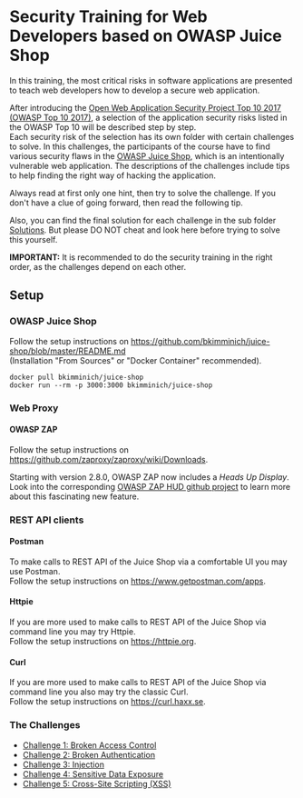 # Security Training for Web Developers based on OWASP Juice Shop

In this training, the most critical risks in software applications are presented to teach web developers how to develop 
a secure web application.  

After introducing the [Open Web Application Security Project Top 10 2017 (OWASP Top 10 2017)](https://www.owasp.org/index.php/Category:OWASP_Top_Ten_2017_Project), a selection of the application security 
risks listed in the OWASP Top 10 will be described step by step.  
Each security risk of the selection has its own folder with certain challenges to solve. In this challenges, 
the participants of the course have to find various security flaws in 
the [OWASP Juice Shop](https://github.com/bkimminich/juice-shop), which is an intentionally vulnerable web application. 
The descriptions of the challenges include tips to help finding the right way of hacking the application. 

Always read at first only one hint, then try to solve the challenge. If you don't have a clue of going forward, then read 
the following tip.  

Also, you can find the final solution for each challenge in the sub folder [Solutions](Solutions). But please DO NOT cheat 
and look here before trying to solve this yourself.

**IMPORTANT:** It is recommended to do the security training in the right order, as the challenges depend on each other.

## Setup

### OWASP Juice Shop

Follow the setup instructions on https://github.com/bkimminich/juice-shop/blob/master/README.md  
(Installation "From Sources" or "Docker Container" recommended).

```
docker pull bkimminich/juice-shop
docker run --rm -p 3000:3000 bkimminich/juice-shop
```

### Web Proxy

#### OWASP ZAP

Follow the setup instructions on https://github.com/zaproxy/zaproxy/wiki/Downloads.  

Starting with version 2.8.0, OWASP ZAP now includes a _Heads Up Display_. Look into the
corresponding [OWASP ZAP HUD github project](https://github.com/zaproxy/zap-hud) to learn more about this 
fascinating new feature.

### REST API clients

#### Postman

To make calls to REST API of the Juice Shop via a comfortable UI you may use Postman.  
Follow the setup instructions on https://www.getpostman.com/apps.

#### Httpie

If you are more used to make calls to REST API of the Juice Shop via command line you may try Httpie.  
Follow the setup instructions on https://httpie.org.

#### Curl

If you are more used to make calls to REST API of the Juice Shop via command line you also may try the classic Curl.  
Follow the setup instructions on https://curl.haxx.se.

### The Challenges

* [Challenge 1: Broken Access Control](Challenge-1/README.md)
* [Challenge 2: Broken Authentication](Challenge-2/README.md)
* [Challenge 3: Injection](Challenge-3/README.md)
* [Challenge 4: Sensitive Data Exposure](Challenge-4/README.md)
* [Challenge 5: Cross-Site Scripting (XSS)](Challenge-5/README.md)
